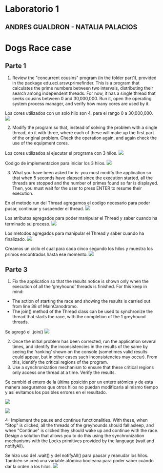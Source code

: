 # Laboratorio 1

## ANDRES GUALDRON - NATALIA PALACIOS

# Dogs Race case

## Parte 1

1. Review the "concurrent cousins" program (in the folder part1), provided in the package edu.eci.arsw.primefinder. This is a program that calculates the prime numbers between two intervals, distributing their search among independent threads. For now, it has a single thread that seeks cousins ​​between 0 and 30,000,000. Run it, open the operating system process manager, and verify how many cores are used by it.

Los cores utilizados con un solo hilo son 4, para el rango 0 a 30,000,000.
![](https://raw.githubusercontent.com/AndresFelipeGualdron/DogsRace/master/parte1/img/1.PNG)

2. Modify the program so that, instead of solving the problem with a single thread, do it with three, where each of these will make up the first part of the original problem. Check the operation again, and again check the use of the equipment cores.

Los cores utilizados al ejecutar el programa con 3 hilos.
![](https://raw.githubusercontent.com/AndresFelipeGualdron/DogsRace/master/parte1/img/2.PNG)

Codigo de implementacion para iniciar los 3 hilos.
![](https://raw.githubusercontent.com/AndresFelipeGualdron/DogsRace/master/parte1/img/3.PNG)

3. What you have been asked for is: you must modify the application so that when 5 seconds have elapsed since the execution started, all the threads are stopped and the number of primes ​​found so far is displayed. Then, you must wait for the user to press ENTER to resume their execution.

En el metodo run del Thread agregamos el codigo necesario para poder pusar, continuar y suspender el thread.
![](https://raw.githubusercontent.com/AndresFelipeGualdron/DogsRace/master/parte1/img/4.PNG)

Los atributos agregados para poder manipular el Thread y saber cuando ha terminado su proceso.
![](https://raw.githubusercontent.com/AndresFelipeGualdron/DogsRace/master/parte1/img/5.PNG)

Los metodos agregados para manipular el Thread y saber cuando ha finalizado.
![](https://raw.githubusercontent.com/AndresFelipeGualdron/DogsRace/master/parte1/img/6.PNG)

Creamos un ciclo el cual para cada cinco segundo los hilos y muestra los primos encontrados hasta ese momento.
![](https://raw.githubusercontent.com/AndresFelipeGualdron/DogsRace/master/parte1/img/7.PNG)

## Parte 3

1. Fix the application so that the results notice is shown only when the execution of all the ‘greyhound’ threads is finished. For this keep in mind:
  - The action of starting the race and showing the results is carried out from line 38 of MainCanodromo.
  - The join() method of the Thread class can be used to synchronize the thread that starts the race, with the completion of the 1   greyhound threads.

Se agregó el .join()
![](https://raw.githubusercontent.com/AndresFelipeGualdron/DogsRace/master/parte2/img/1.PNG)

2. Once the initial problem has been corrected, run the application several times, and identify the inconsistencies in the results of the same by seeing the ‘ranking’ shown on the console (sometimes valid results could appear, but in other cases such inconsistencies may occur). From this, identify the critical regions of the program.
3. Use a synchronization mechanism to ensure that these critical regions only access one thread at a time. Verify the results.

Se cambió el entero de la última posición por un entero atómica y de esta manera aseguramos que otros hilos no puedan modificarla al mismo tiempo y así evitamos los posibles errores en el resultado.

![](https://raw.githubusercontent.com/AndresFelipeGualdron/DogsRace/master/parte2/img/2.PNG)

![](https://raw.githubusercontent.com/AndresFelipeGualdron/DogsRace/master/parte2/img/3.PNG)

4- Implement the pause and continue functionalities. With these, when "Stop" is clicked, all the threads of the greyhounds should fall asleep, and when "Continue" is clicked they should wake up and continue with the race. Design a solution that allows you to do this using the synchronization mechanisms with the Locks primitives provided by the language (wait and notifyAll).

Se hizo uso del .wait() y del notifyAll() para pausar y reanudar los hilos. También se creó una variable atómica booleana para poder saber cuándo dar la orden a los hilos.
![](https://raw.githubusercontent.com/AndresFelipeGualdron/DogsRace/master/parte2/img/4.PNG)
